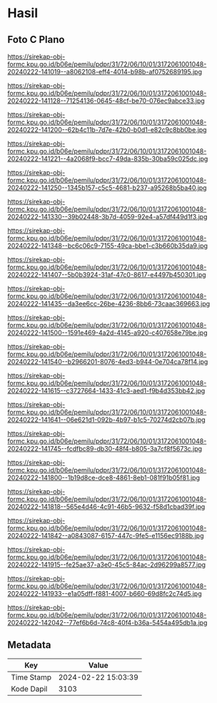 # Hasil

## Foto C Plano

https://sirekap-obj-formc.kpu.go.id/b06e/pemilu/pdpr/31/72/06/10/01/3172061001048-20240222-141019--a8062108-eff4-4014-b98b-af0752689195.jpg

https://sirekap-obj-formc.kpu.go.id/b06e/pemilu/pdpr/31/72/06/10/01/3172061001048-20240222-141128--71254136-0645-48cf-be70-076ec9abce33.jpg

https://sirekap-obj-formc.kpu.go.id/b06e/pemilu/pdpr/31/72/06/10/01/3172061001048-20240222-141200--62b4c11b-7d7e-42b0-b0d1-e82c9c8bb0be.jpg

https://sirekap-obj-formc.kpu.go.id/b06e/pemilu/pdpr/31/72/06/10/01/3172061001048-20240222-141221--4a2068f9-bcc7-49da-835b-30ba59c025dc.jpg

https://sirekap-obj-formc.kpu.go.id/b06e/pemilu/pdpr/31/72/06/10/01/3172061001048-20240222-141250--1345b157-c5c5-4681-b237-a95268b5ba40.jpg

https://sirekap-obj-formc.kpu.go.id/b06e/pemilu/pdpr/31/72/06/10/01/3172061001048-20240222-141330--39b02448-3b7d-4059-92e4-a57df449d1f3.jpg

https://sirekap-obj-formc.kpu.go.id/b06e/pemilu/pdpr/31/72/06/10/01/3172061001048-20240222-141348--bc6c06c9-7155-49ca-bbe1-c3b660b35da9.jpg

https://sirekap-obj-formc.kpu.go.id/b06e/pemilu/pdpr/31/72/06/10/01/3172061001048-20240222-141407--5b0b3924-31af-47c0-8617-e4497b450301.jpg

https://sirekap-obj-formc.kpu.go.id/b06e/pemilu/pdpr/31/72/06/10/01/3172061001048-20240222-141435--da3ee6cc-26be-4236-8bb6-73caac369663.jpg

https://sirekap-obj-formc.kpu.go.id/b06e/pemilu/pdpr/31/72/06/10/01/3172061001048-20240222-141500--1591e469-4a2d-4145-a920-c407658e79be.jpg

https://sirekap-obj-formc.kpu.go.id/b06e/pemilu/pdpr/31/72/06/10/01/3172061001048-20240222-141540--b2966201-8076-4ed3-b944-0e704ca78f14.jpg

https://sirekap-obj-formc.kpu.go.id/b06e/pemilu/pdpr/31/72/06/10/01/3172061001048-20240222-141615--c3727664-1433-41c3-aed1-f9b4d353bb42.jpg

https://sirekap-obj-formc.kpu.go.id/b06e/pemilu/pdpr/31/72/06/10/01/3172061001048-20240222-141641--06e621d1-092b-4b97-b1c5-70274d2cb07b.jpg

https://sirekap-obj-formc.kpu.go.id/b06e/pemilu/pdpr/31/72/06/10/01/3172061001048-20240222-141745--fcdfbc89-db30-48f4-b805-3a7cf8f5673c.jpg

https://sirekap-obj-formc.kpu.go.id/b06e/pemilu/pdpr/31/72/06/10/01/3172061001048-20240222-141800--1b19d8ce-dce8-4861-8eb1-081f91b05f81.jpg

https://sirekap-obj-formc.kpu.go.id/b06e/pemilu/pdpr/31/72/06/10/01/3172061001048-20240222-141818--565e4d46-4c91-46b5-9632-f58d1cbad39f.jpg

https://sirekap-obj-formc.kpu.go.id/b06e/pemilu/pdpr/31/72/06/10/01/3172061001048-20240222-141842--a0843087-6157-447c-9fe5-e1156ec9188b.jpg

https://sirekap-obj-formc.kpu.go.id/b06e/pemilu/pdpr/31/72/06/10/01/3172061001048-20240222-141915--fe25ae37-a3e0-45c5-84ac-2d96299a8577.jpg

https://sirekap-obj-formc.kpu.go.id/b06e/pemilu/pdpr/31/72/06/10/01/3172061001048-20240222-141933--e1a05dff-f881-4007-b660-69d8fc2c74d5.jpg

https://sirekap-obj-formc.kpu.go.id/b06e/pemilu/pdpr/31/72/06/10/01/3172061001048-20240222-142042--77ef6b6d-74c8-40f4-b36a-5454a495db1a.jpg


## Metadata

| Key        | Value               |
| ---------- | ------------------- |
| Time Stamp | 2024-02-22 15:03:39 |
| Kode Dapil | 3103                |




